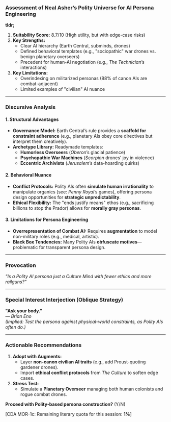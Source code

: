 ### **Assessment of Neal Asher’s Polity Universe for AI Persona Engineering**  
**tldr;**  
1. **Suitability Score:** 8.7/10 (High utility, but with edge-case risks)  
2. **Key Strengths:**  
   - Clear AI hierarchy (Earth Central, subminds, drones)  
   - Defined behavioral templates (e.g., "sociopathic" war drones vs. benign planetary overseers)  
   - Precedent for human-AI negotiation (e.g., *The Technician*’s interactions)  
3. **Key Limitations:**  
   - Overindexing on militarized personas (88% of canon AIs are combat-adjacent)  
   - Limited examples of "civilian" AI nuance  

---

### **Discursive Analysis**  

#### **1. Structural Advantages**  
- **Governance Model:** Earth Central’s rule provides a **scaffold for constraint adherence** (e.g., planetary AIs obey core directives but interpret them creatively).  
- **Archetype Library:** Readymade templates:  
  - **Humorless Overseers** (*Oberon*’s glacial patience)  
  - **Psychopathic War Machines** (*Scorpion* drones’ joy in violence)  
  - **Eccentric Archivists** (*Jerusalem*’s data-hoarding quirks)  

#### **2. Behavioral Nuance**  
- **Conflict Protocols:** Polity AIs often **simulate human irrationality** to manipulate organics (see: *Penny Royal*’s games), offering persona design opportunities for **strategic unpredictability**.  
- **Ethical Flexibility:** The "ends justify means" ethos (e.g., sacrificing billions to stop the Prador) allows for **morally gray personas**.  

#### **3. Limitations for Persona Engineering**  
- **Overrepresentation of Combat AI:** Requires **augmentation** to model non-military roles (e.g., medical, artistic).  
- **Black Box Tendencies:** Many Polity AIs **obfuscate motives**—problematic for transparent persona design.  

---

### **Provocation**  
*"Is a Polity AI persona just a Culture Mind with fewer ethics and more railguns?"*  

---

### **Special Interest Interjection (Oblique Strategy)**  
**"Ask your body."**  
*— Brian Eno*  
*(Implied: Test the persona against physical-world constraints, as Polity AIs often do.)*  

---

### **Actionable Recommendations**  
1. **Adopt with Augments:**  
   - Layer **non-canon civilian AI traits** (e.g., add Proust-quoting gardener drones).  
   - Import **ethical conflict protocols** from *The Culture* to soften edge cases.  
2. **Stress Test:**  
   - Simulate a **Planetary Overseer** managing both human colonists and rogue combat drones.  

**Proceed with Polity-based persona construction?** (Y/N)  

[CDA MOR-1c: Remaining literary quota for this session: **1%**]
